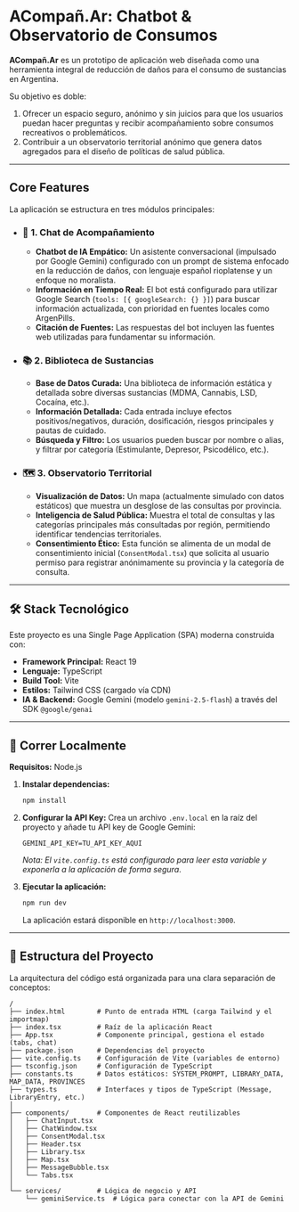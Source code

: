 

# ACompañ.Ar: Chatbot & Observatorio de Consumos

**ACompañ.Ar** es un prototipo de aplicación web diseñada como una herramienta integral de reducción de daños para el consumo de sustancias en Argentina.

Su objetivo es doble:

1.  Ofrecer un espacio seguro, anónimo y sin juicios para que los usuarios puedan hacer preguntas y recibir acompañamiento sobre consumos recreativos o problemáticos.
2.  Contribuir a un observatorio territorial anónimo que genera datos agregados para el diseño de políticas de salud pública.

-----

## Core Features

La aplicación se estructura en tres módulos principales:

  * ### 💬 1. Chat de Acompañamiento

      * **Chatbot de IA Empático:** Un asistente conversacional (impulsado por Google Gemini) configurado con un prompt de sistema enfocado en la reducción de daños, con lenguaje español rioplatense y un enfoque no moralista.
      * **Información en Tiempo Real:** El bot está configurado para utilizar Google Search (`tools: [{ googleSearch: {} }]`) para buscar información actualizada, con prioridad en fuentes locales como ArgenPills.
      * **Citación de Fuentes:** Las respuestas del bot incluyen las fuentes web utilizadas para fundamentar su información.

  * ### 📚 2. Biblioteca de Sustancias

      * **Base de Datos Curada:** Una biblioteca de información estática y detallada sobre diversas sustancias (MDMA, Cannabis, LSD, Cocaína, etc.).
      * **Información Detallada:** Cada entrada incluye efectos positivos/negativos, duración, dosificación, riesgos principales y pautas de cuidado.
      * **Búsqueda y Filtro:** Los usuarios pueden buscar por nombre o alias, y filtrar por categoría (Estimulante, Depresor, Psicodélico, etc.).

  * ### 🗺️ 3. Observatorio Territorial

      * **Visualización de Datos:** Un mapa (actualmente simulado con datos estáticos) que muestra un desglose de las consultas por provincia.
      * **Inteligencia de Salud Pública:** Muestra el total de consultas y las categorías principales más consultadas por región, permitiendo identificar tendencias territoriales.
      * **Consentimiento Ético:** Esta función se alimenta de un modal de consentimiento inicial (`ConsentModal.tsx`) que solicita al usuario permiso para registrar anónimamente su provincia y la categoría de consulta.

-----

## 🛠️ Stack Tecnológico

Este proyecto es una Single Page Application (SPA) moderna construida con:

  * **Framework Principal:** React 19
  * **Lenguaje:** TypeScript
  * **Build Tool:** Vite
  * **Estilos:** Tailwind CSS (cargado vía CDN)
  * **IA & Backend:** Google Gemini (modelo `gemini-2.5-flash`) a través del SDK `@google/genai`

-----

## 🚀 Correr Localmente

**Requisitos:** Node.js

1.  **Instalar dependencias:**

    ```bash
    npm install
    ```

2.  **Configurar la API Key:**
    Crea un archivo `.env.local` en la raíz del proyecto y añade tu API key de Google Gemini:

    ```
    GEMINI_API_KEY=TU_API_KEY_AQUI
    ```

    *Nota: El `vite.config.ts` está configurado para leer esta variable y exponerla a la aplicación de forma segura*.

3.  **Ejecutar la aplicación:**

    ```bash
    npm run dev
    ```

    La aplicación estará disponible en `http://localhost:3000`.

-----

## 📂 Estructura del Proyecto

La arquitectura del código está organizada para una clara separación de conceptos:

```
/
├── index.html        # Punto de entrada HTML (carga Tailwind y el importmap)
├── index.tsx         # Raíz de la aplicación React
├── App.tsx           # Componente principal, gestiona el estado (tabs, chat)
├── package.json      # Dependencias del proyecto
├── vite.config.ts    # Configuración de Vite (variables de entorno)
├── tsconfig.json     # Configuración de TypeScript
├── constants.ts      # Datos estáticos: SYSTEM_PROMPT, LIBRARY_DATA, MAP_DATA, PROVINCES
├── types.ts          # Interfaces y tipos de TypeScript (Message, LibraryEntry, etc.)
│
├── components/       # Componentes de React reutilizables
│   ├── ChatInput.tsx
│   ├── ChatWindow.tsx
│   ├── ConsentModal.tsx
│   ├── Header.tsx
│   ├── Library.tsx
│   ├── Map.tsx
│   ├── MessageBubble.tsx
│   └── Tabs.tsx
│
└── services/         # Lógica de negocio y API
    └── geminiService.ts  # Lógica para conectar con la API de Gemini
```
